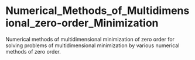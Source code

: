 # Numerical_Methods_of_Multidimensional_zero-order_Minimization
Numerical methods of multidimensional minimization of zero order for solving problems of multidimensional minimization by various numerical methods of zero order.
